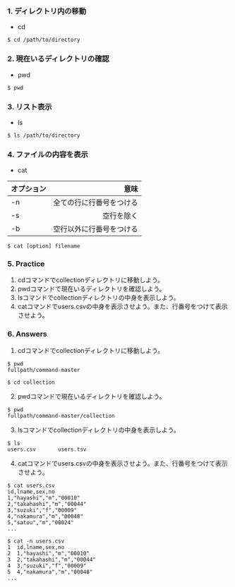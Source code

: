 ### 1. ディレクトリ内の移動
* cd

```
$ cd /path/to/directory
```

### 2. 現在いるディレクトリの確認
* pwd

```
$ pwd
```

### 3. リスト表示
* ls

```
$ ls /path/to/directory
```

### 4. ファイルの内容を表示
* cat

|オプション|意味|
|:--|--:|
|-n|全ての行に行番号をつける|
|-s|空行を除く|
|-b|空行以外に行番号をつける|

```
$ cat [option] filename
```

### 5. Practice
1. cdコマンドでcollectionディレクトリに移動しよう。
2. pwdコマンドで現在いるディレクトリを確認しよう。
3. lsコマンドでcollectionディレクトリの中身を表示しよう。
4. catコマンドでusers.csvの中身を表示させよう。また、行番号をつけて表示させよう。

### 6. Answers
1. cdコマンドでcollectionディレクトリに移動しよう。

```
$ pwd
fullpath/command-master

$ cd collection
```

2. pwdコマンドで現在いるディレクトリを確認しよう。

```
$ pwd
fullpath/command-master/collection
```

3. lsコマンドでcollectionディレクトリの中身を表示しよう。

```
$ ls
users.csv       users.tsv
```

4. catコマンドでusers.csvの中身を表示させよう。また、行番号をつけて表示させよう。

```
$ cat users.csv
id,lname,sex,no
1,"hayashi","m","00010"
2,"takahashi","m","00044"
3,"suzuki","f","00009"
4,"nakamura","m","00048"
5,"satou","m","00024"
...

$ cat -n users.csv
1  id,lname,sex,no
2  1,"hayashi","m","00010"
3  2,"takahashi","m","00044"
4  3,"suzuki","f","00009"
5  4,"nakamura","m","00048"
...
```

